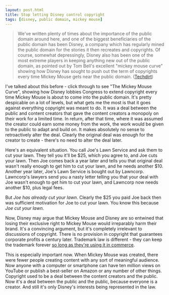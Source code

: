 ```yaml
---
layout: post.html
title: Stop letting Disney control copyright
tags: [disney, public domain, mickey mouse]
---
```

>We've written plenty of times about the importance of the public domain around here, and one of the biggest beneficiaries of the public domain has been Disney, a company which has regularly mined the public domain for the stories it then recreates and copyrights. Of course, somewhat depressingly, Disney also has been one of the most extreme players in keeping anything new out of the public domain, as pointed out by Tom Bell's excellent "mickey mouse curve" showing how Disney has sought to push out the term of copyrights every time Mickey Mouse gets near the public domain. ([Techdirt](https://www.techdirt.com/articles/20140127/22560126017/crowdsourcing-list-how-disney-uses-public-domain.shtml))

I've talked about this before - click through to see "The Mickey Mouse Curve", showing how Disney lobbies Congress to extend copyright every time Mickey Mouse is about to come into the public domain. It's pretty despicable on a lot of levels, but what gets me the most is that it goes against everything copyright was meant to do. It was a deal between the public and content creators that gave the content creators a monopoly on their work for a limited time. In return, after that time, where it was assumed the creator could earn some money from the work, the work would be given to the public to adapt and build on. It makes absolutely no sense to retroactively alter the deal. Clearly the original deal was enough for the creator to create - there's no need to alter the deal later.

Here's an equivalent situation. You call Joe's Lawn Service and ask them to cut your lawn. They tell you it'll be $25, which you agree to, and Joe cuts your lawn. Then Joe comes back a year later and tells you that original deal wasn't really enough to get him to cut your lawn, and he needs another $10. Another year later, Joe's Lawn Service is bought out by Lawncorp. Lawncorp's lawyers send you a nasty letter telling you that your deal with Joe wasn't enough to get him to cut your lawn, and Lawncorp now needs another $10, plus legal fees.

But *Joe has already cut your lawn*. Clearly the $25 you paid Joe back then was sufficient motivation for Joe to cut your lawn. You know this because *Joe cut your lawn*.

Now, Disney may argue that Mickey Mouse and Disney are so entwined that losing their exclusive right to Mickey Mouse would irreparably harm their brand. It's a convincing argument, but it's completely irrelevant to discussions of copyright. There is no provision in copyright that guarantees corporate profits a century later. Trademark law is different - they can keep the trademark forever [so long as they're using it in commerce](http://www.techdirt.com/articles/20080822/1750312073.shtml).

This is especially important now. When Mickey Mouse was created, there were fewer people creating content with any sort of meaningful audience. Now anyone with a computer or smartphone can have ten million views on YouTube or publish a best-seller on Amazon or any number of other things. Copyright used to be a deal between the content creators and the public. Now it's a deal between the public and the public, because everyone is a creator. And still it's only Disney's interests being represented in the law.
